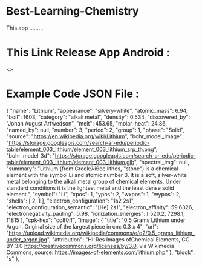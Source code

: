 # Best-Learning-Chemistry
 This app .........
 # This Link Release App Android :
  <>
 # Example Code JSON File : 
   {
      "name": "Lithium",
      "appearance": "silvery-white",
      "atomic_mass": 6.94,
      "boil": 1603,
      "category": "alkali metal",
      "density": 0.534,
      "discovered_by": "Johan August Arfwedson",
      "melt": 453.65,
      "molar_heat": 24.86,
      "named_by": null,
      "number": 3,
      "period": 2,
      "group": 1,
      "phase": "Solid",
      "source": "https://en.wikipedia.org/wiki/Lithium",
      "bohr_model_image": "https://storage.googleapis.com/search-ar-edu/periodic-table/element_003_lithium/element_003_lithium_srp_th.png",
      "bohr_model_3d": "https://storage.googleapis.com/search-ar-edu/periodic-table/element_003_lithium/element_003_lithium.glb",
      "spectral_img": null,
      "summary": "Lithium (from Greek:λίθος lithos, \"stone\") is a chemical element with the symbol Li and atomic number 3. It is a soft, silver-white metal belonging to the alkali metal group of chemical elements. Under standard conditions it is the lightest metal and the least dense solid element.",
      "symbol": "Li",
      "xpos": 1,
      "ypos": 2,
      "wxpos": 1,
      "wypos": 2,
      "shells": [
        2,
        1
      ],
      "electron_configuration": "1s2 2s1",
      "electron_configuration_semantic": "[He] 2s1",
      "electron_affinity": 59.6326,
      "electronegativity_pauling": 0.98,
      "ionization_energies": [
        520.2,
        7298.1,
        11815
      ],
      "cpk-hex": "cc80ff",
      "image": {
        "title": "0.5 Grams Lithium under Argon. Original size of the largest piece in cm: 0.3 x 4",
        "url": "https://upload.wikimedia.org/wikipedia/commons/e/e2/0.5_grams_lithium_under_argon.jpg",
        "attribution": "Hi-Res Images ofChemical Elements, CC BY 3.0 <https://creativecommons.org/licenses/by/3.0>, via Wikimedia Commons, source: https://images-of-elements.com/lithium.php"
      },
      "block": "s"
    },
